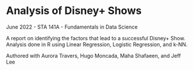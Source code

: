 # Analysis of Disney+ Shows
June 2022 - STA 141A - Fundamentals in Data Science

A report on identifying the factors that lead to a successful Disney+ Show. Analysis done in R using Linear Regression, Logistic Regression, and k-NN.

Authored with Aurora Travers, Hugo Moncada, Maha Shafaeen, and Jeff Lee
